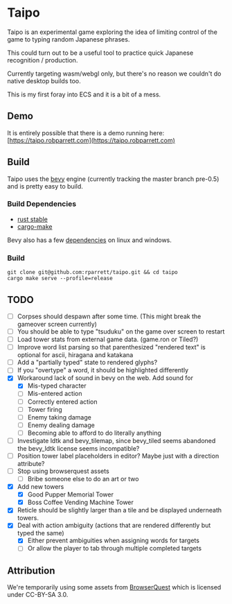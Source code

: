 # Taipo

Taipo is an experimental game exploring the idea of limiting control of the game to typing random Japanese phrases.

This could turn out to be a useful tool to practice quick Japanese recognition / production.

Currently targeting wasm/webgl only, but there's no reason we couldn't do native desktop builds too.

This is my first foray into ECS and it is a bit of a mess.

## Demo

It is entirely possible that there is a demo running here: [https://taipo.robparrett.com](https://taipo.robparrett.com)

## Build

Taipo uses the [bevy](https://bevyengine.org/) engine (currently tracking the master branch pre-0.5) and is pretty easy to build.

### Build Dependencies

- [rust stable](https://www.rust-lang.org/tools/install)
- [cargo-make](https://github.com/sagiegurari/cargo-make#installation)

Bevy also has a few [dependencies](https://bevyengine.org/learn/book/getting-started/setup/) on linux and windows.

### Build

```
git clone git@github.com:rparrett/taipo.git && cd taipo
cargo make serve --profile=release
```

## TODO

- [ ] Corpses should despawn after some time. (This might break the gameover screen currently)
- [ ] You should be able to type "tsuduku" on the game over screen to restart
- [ ] Load tower stats from external game data. (game.ron or Tiled?)
- [ ] Improve word list parsing so that parenthesized "rendered text" is optional for ascii, hiragana and katakana
- [ ] Add a "partially typed" state to rendered glyphs?
- [ ] If you "overtype" a word, it should be highlighted differently
- [X] Workaround lack of sound in bevy on the web. Add sound for
  - [X] Mis-typed character
  - [ ] Mis-entered action
  - [ ] Correctly entered action
  - [ ] Tower firing
  - [ ] Enemy taking damage
  - [ ] Enemy dealing damage
  - [ ] Becoming able to afford to do literally anything
- [ ] Investigate ldtk and bevy_tilemap, since bevy_tiled seems abandoned the bevy_ldtk license seems incompatible?
- [ ] Position tower label placeholders in editor? Maybe just with a direction attribute?
- [ ] Stop using browserquest assets
  - [ ] Bribe someone else to do an art or two
- [X] Add new towers
  - [X] Good Pupper Memorial Tower
  - [X] Boss Coffee Vending Machine Tower
- [X] Reticle should be slightly larger than a tile and be displayed underneath towers.
- [X] Deal with action ambiguity (actions that are rendered differently but typed the same)
  - [X] Either prevent ambiguities when assigning words for targets
  - [ ] Or allow the player to tab through multiple completed targets

## Attribution

We're temporarily using some assets from [BrowserQuest](https://github.com/mozilla/BrowserQuest) which is licensed under CC-BY-SA 3.0.
